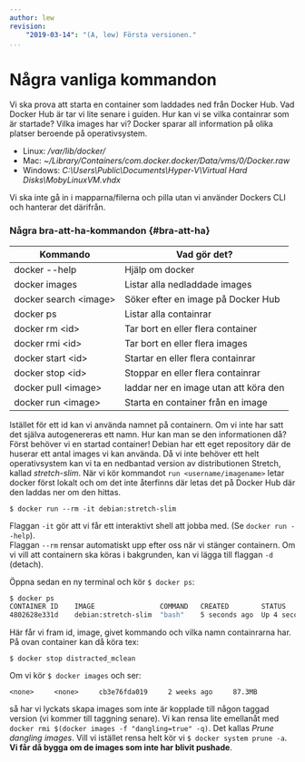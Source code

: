 ```yaml
---
author: lew
revision:
    "2019-03-14": "(A, lew) Första versionen."
...
```

Några vanliga kommandon
=======================

Vi ska prova att starta en container som laddades ned från Docker Hub. Vad Docker Hub är tar vi lite senare i guiden. Hur kan vi se vilka containrar som är startade? Vilka images har vi? Docker sparar all information på olika platser beroende på operativsystem.

* Linux: */var/lib/docker/*
* Mac: *~/Library/Containers/com.docker.docker/Data/vms/0/Docker.raw*
* Windows: *C:\Users\Public\Documents\Hyper-V\Virtual Hard Disks\MobyLinuxVM.vhdx*

Vi ska inte gå in i mapparna/filerna och pilla utan vi använder Dockers CLI och hanterar det därifrån.



### Några bra-att-ha-kommandon {#bra-att-ha}

| Kommando                    | Vad gör det?                          |
|-----------------------      |------------------------------------   |
| docker --help               | Hjälp om docker                       |
| docker images               | Listar alla nedladdade images         |
| docker search &lt;image&gt; | Söker efter en image på Docker Hub    |
| docker ps                   | Listar alla containrar                |
| docker rm &lt;id&gt;        | Tar bort en eller flera container     |
| docker rmi &lt;id&gt;       | Tar bort en eller flera images        |
| docker start &lt;id&gt;     | Startar en eller flera containrar     |
| docker stop &lt;id&gt;      | Stoppar en eller flera containrar     |
| docker pull &lt;image&gt;   | laddar ner en image utan att köra den |
| docker run &lt;image&gt;    | Starta en container från en image     |

Istället för ett id kan vi använda namnet på containern. Om vi inte har satt det själva autogenereras ett namn. Hur kan man se den informationen då? Först behöver vi en startad container! Debian har ett eget repository där de huserar ett antal images vi kan använda. Då vi inte behöver ett helt operativsystem kan vi ta en nedbantad version av distributionen Stretch, kallad *stretch-slim*. När vi kör kommandot `run <username/imagename>` letar docker först lokalt och om det inte återfinns där letas det på Docker Hub där den laddas ner om den hittas.

`$ docker run --rm -it debian:stretch-slim`

Flaggan `-it` gör att vi får ett interaktivt shell att jobba med. (Se `docker run --help`).  
Flaggan `--rm` rensar automatiskt upp efter oss när vi stänger containern. Om vi vill att containern ska köras i bakgrunden, kan vi lägga till flaggan `-d` (detach).

Öppna sedan en ny terminal och kör `$ docker ps`:

```bash
$ docker ps
CONTAINER ID    IMAGE                COMMAND   CREATED        STATUS          PORTS           NAMES
4802628e331d    debian:stretch-slim  "bash"    5 seconds ago  Up 4 seconds                    distracted_mclean
```

Här får vi fram id, image, givet kommando och vilka namn containrarna har. På ovan container kan då köra tex:

```
$ docker stop distracted_mclean
```

Om vi kör `$ docker images` och ser:
```
<none>     <none>     cb3e76fda019     2 weeks ago     87.3MB
```

så har vi lyckats skapa images som inte är kopplade till någon taggad version (vi kommer till taggning senare). Vi kan rensa lite emellanåt med `docker rmi $(docker images -f "dangling=true" -q)`. Det kallas *Prune dangling images*. Vill vi istället rensa helt kör vi `$ docker system prune -a`. **Vi får då bygga om de images som inte har blivit pushade**.
